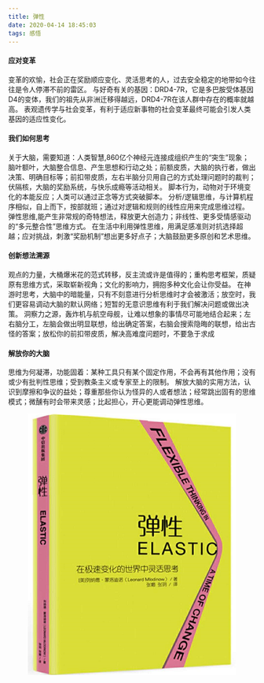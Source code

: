 ```yaml
---
title: 弹性
date: 2020-04-14 18:45:03
tags: 感悟
---
```

#### 应对变革
变革的欢愉，社会正在奖励顺应变化、灵活思考的人，过去安全稳定的地带如今往往是令人停滞不前的雷区。
与好奇有关的基因：DRD4-7R，它是多巴胺受体基因D4的变体，我们的祖先从非洲迁移得越远，DRD4-7R在该人群中存在的概率就越高。
表观遗传学与社会变革，有利于适应新事物的社会变革最终可能会引发人类基因的适应性变化。
#### 我们如何思考
关于大脑，需要知道：人类智慧,860亿个神经元连接成组织产生的“突生”现象；脑叶额叶，大脑整合信息、产生思想和行动之处；前额皮质，大脑的执行者，做出决策、明确目标等；前扣带皮质，左右半脑分贝用自己的方式处理问题时的裁判；伏隔核，大脑的奖励系统，与快乐成瘾等活动相关。
脚本行为，动物对于环境变化的本能反应；人类可以通过正念等方式突破脚本。
分析/逻辑思维，与计算机程序相似，自上而下，按部就班；通过对逻辑和规则的线性应用来完成思维过程。
弹性思维,能产生非常规的奇特想法，释放更大创造力；非线性、更多受情感驱动的“多元整合性”思维方式。
在生活中利用弹性思维，用满足感准则对抗选择超越；应对挑战，刺激“奖励机制”想出更多好点子；大脑鼓励更多原创和艺术思维。
#### 创新想法溯源
观点的力量，大桶爆米花的范式转移，反主流或许是值得的；重构思考框架，质疑原有思维方式，采取崭新视角；文化的影响力，拥抱多种文化会让你受益。
在神游时思考，大脑中的暗能量，只有不刻意进行分析思维时才会被激活；放空时，我们更容易调动大脑的默认网络；短暂的无意识思维有利于我们解决问题或做出决策。
洞察力之源，轰炸机与航空母舰，让难以想象的事情尽可能地结合起来；左右脑分工，左脑会做出明显联想，给出确定答案，右脑会搜索隐晦的联想，给出古怪的答案；放松你的前扣带皮质，解决高难度问题时，不要急于求成
#### 解放你的大脑
思维为何凝滞，功能固着：某种工具只有某个固定作用，不会再有其他作用；没有或少有批判性思维；受到教条主义或专家至上的限制。
解放大脑的实用方法，认识到摩擦和争议的益处；尊重那些你认为怪异的人或者想法；经常跳出固有的思维模式；微醺有时会带来灵感；比起担心，开心更能调动弹性思维。

<div align=center>

![](/img/tanxing.png)

</div>